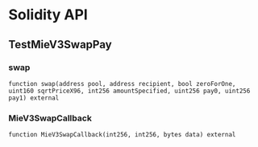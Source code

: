# Solidity API

## TestMieV3SwapPay

### swap

```solidity
function swap(address pool, address recipient, bool zeroForOne, uint160 sqrtPriceX96, int256 amountSpecified, uint256 pay0, uint256 pay1) external
```

### MieV3SwapCallback

```solidity
function MieV3SwapCallback(int256, int256, bytes data) external
```

